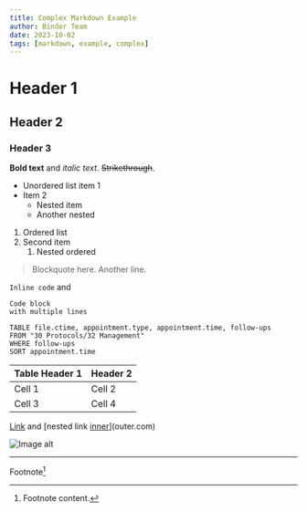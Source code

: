 ```yaml
---
title: Complex Markdown Example
author: Binder Team
date: 2023-10-02
tags: [markdown, example, complex]
---
```


# Header 1

## Header 2

### Header 3

**Bold text** and *italic text*. ~~Strikethrough~~.

- Unordered list item 1
- Item 2
  - Nested item
  - Another nested

1. Ordered list
2. Second item
   1. Nested ordered

> Blockquote here.
> Another line.

`Inline code` and

```
Code block
with multiple lines
```

```dataview
TABLE file.ctime, appointment.type, appointment.time, follow-ups
FROM "30 Protocols/32 Management"
WHERE follow-ups
SORT appointment.time
```

| Table Header 1 | Header 2 |
|----------------|----------|
| Cell 1         | Cell 2   |
| Cell 3         | Cell 4   |

[Link](https://example.com) and [nested link [inner](inner.com)](outer.com)

![Image alt](image.png)

---

Footnote[^1]

[^1]: Footnote content.
